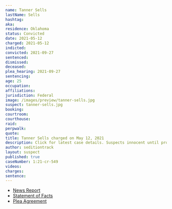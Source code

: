 ```yaml
---
name: Tanner Sells
lastName: Sells
hashtag:
aka:
residence: Oklahoma
status: Convicted
date: 2021-05-12
charged: 2021-05-12
indicted:
convicted: 2021-09-27
sentenced:
dismissed:
deceased:
plea_hearing: 2021-09-27
sentencing:
age: 25
occupation:
affiliations:
jurisdiction: Federal
image: /images/preview/tanner-sells.jpg
suspect: tanner-sells.jpg
booking:
courtroom:
courthouse:
raid:
perpwalk:
quote:
title: Tanner Sells charged on May 12, 2021
description: Click for latest case details. Suspects innocent until proven guilty.
author: seditiontrack
layout: suspect
published: true
caseNumber: 1:21-cr-549
videos:
charges:
sentence:
---
```


- [News Report](https://www.oklahoman.com/story/news/2021/05/17/fifth-oklahoman-charged-us-capitol-attack-jan-6/5137167001/)
- [Statement of Facts](https://www.justice.gov/usao-dc/case-multi-defendant/file/1437041/download)
- [Plea Agreement](https://www.justice.gov/usao-dc/case-multi-defendant/file/1437036/download)
